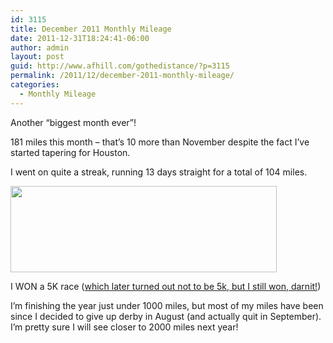 ```yaml
---
id: 3115
title: December 2011 Monthly Mileage
date: 2011-12-31T18:24:41-06:00
author: admin
layout: post
guid: http://www.afhill.com/gothedistance/?p=3115
permalink: /2011/12/december-2011-monthly-mileage/
categories:
  - Monthly Mileage
---
```

Another &#8220;biggest month ever&#8221;! 

181 miles this month &#8211; that&#8217;s 10 more than November despite the fact I&#8217;ve started tapering for Houston. 

I went on quite a streak, running 13 days straight for a total of 104 miles. 

[<img src="http://www.afhill.com/gothedistance/wp-content/uploads/2011/12/My-Account_-My-Training-dailymile.png" alt="" title="December 2011" width="426" height="138" class="alignnone size-full wp-image-3116" />](http://www.afhill.com/gothedistance/wp-content/uploads/2011/12/My-Account_-My-Training-dailymile.png)

I WON a 5K race ([which later turned out not to be 5k, but I still won, darnit!](http://www.afhill.com/gothedistance/2011/12/rudolph-ramble-race-report/))

I&#8217;m finishing the year just under 1000 miles, but most of my miles have been since I decided to give up derby in August (and actually quit in September). I&#8217;m pretty sure I will see closer to 2000 miles next year!